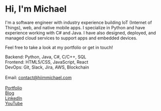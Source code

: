 # Hi, I'm Michael

I'm a software engineer with industry experience building IoT (Internet of Things), web, and native mobile apps. I specialize in Python and have experience working with C# and Java. I have also designed, deployed, and managed cloud services to support apps and embedded devices.

Feel free to take a look at my portfolio or get in touch!

Backend: Python, Java, C#, C/C++, SQL <br /> 
Frontend: HTML5/CSS, JavaScript, React <br /> 
DevOps: Git, Slack, Jira, AWS, Blockchain <br /> 
<br /> 
Email: contact@hiimmichael.com <br /> 
<br /> 
[Portfolio](http://hiimmichael.com) <br /> 
[Blog](http://blog.hiimmichael.com) <br /> 
[LinkedIn](https://www.linkedin.com/in/hiimmichael/) <br />
[YouTube](https://www.youtube.com/channel/UCZwc7R-YvTEKMJgr2ftkSyg)
